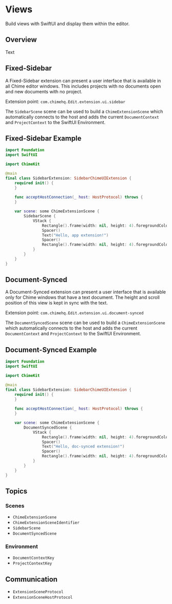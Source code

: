 # Views

Build views with SwiftUI and display them within the editor.

## Overview

Text

## Fixed-Sidebar

A Fixed-Sidebar extension can present a user interface that is available in all Chime editor windows. This includes projects with no documents open and new documents with no project.

Extension point: `com.chimehq.Edit.extension.ui.sidebar`

The ``SidebarScene`` scene can be used to build a ``ChimeExtensionScene`` which automatically connects to the host and adds the current ``DocumentContext`` and ``ProjectContext`` to the SwiftUI Environment.

## Fixed-Sidebar Example

```swift
import Foundation
import SwiftUI

import ChimeKit

@main
final class SidebarExtension: SidebarChimeUIExtension {
    required init() {
    }
    
    func acceptHostConnection(_ host: HostProtocol) throws {
    }

    var scene: some ChimeExtensionScene {
        SidebarScene {
            VStack {
                Rectangle().frame(width: nil, height: 4).foregroundColor(.red)
                Spacer()
                Text("Hello, app extension!")
                Spacer()
                Rectangle().frame(width: nil, height: 4).foregroundColor(.red)
            }
        }
    }
}
```

## Document-Synced

A Document-Synced extension can present a user interface that is available only for Chime windows that have a text document. The height and scroll position of this view is kept in sync with the text.

Extension point: `com.chimehq.Edit.extension.ui.document-synced`

The ``DocumentSyncedScene`` scene can be used to build a ``ChimeExtensionScene`` which automatically connects to the host and adds the current ``DocumentContext`` and ``ProjectContext`` to the SwiftUI Environment.

## Document-Synced Example

```swift
import Foundation
import SwiftUI

import ChimeKit

@main
final class SidebarExtension: SidebarChimeUIExtension {
    required init() {
    }
    
    func acceptHostConnection(_ host: HostProtocol) throws {
    }

    var scene: some ChimeExtensionScene {
        DocumentSyncedScene {
            VStack {
                Rectangle().frame(width: nil, height: 4).foregroundColor(.red)
                Spacer()
                Text("Hello, doc-synced extension!")
                Spacer()
                Rectangle().frame(width: nil, height: 4).foregroundColor(.red)
            }
        }
    }
}
```

## Topics

### Scenes

- ``ChimeExtensionScene``
- ``ChimeExtensionSceneIdentifier``
- ``SidebarScene``
- ``DocumentSyncedScene``

### Environment

- ``DocumentContextKey``
- ``ProjectContextKey``

## Communication

- ``ExtensionSceneProtocol``
- ``ExtensionSceneHostProtocol``
